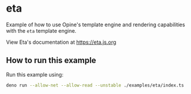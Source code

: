 # eta

Example of how to use Opine's template engine and rendering capabilities with the `eta` template engine.

View Eta's documentation at https://eta.js.org

## How to run this example

Run this example using:

```bash
deno run --allow-net --allow-read --unstable ./examples/eta/index.ts
```
